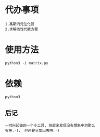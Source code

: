 # 代办事项
    1.高斯消元法化简
    2.求解线性代数方程

# 使用方法
    python3 -i matrix.py

# 依赖
    python3

## 后记
    一时兴起做的一个小工具, 但后来发现没有想象中的那么
    有用:-(， 但还是分享出去吧:-)
